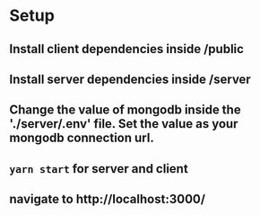 # Setup

## Install client dependencies inside /public
## Install server dependencies inside /server
## Change the value of mongodb inside the './server/.env' file. Set the value as your mongodb connection url.
## `yarn start` for server and client
## navigate to http://localhost:3000/
